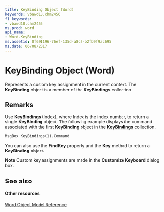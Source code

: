 ```yaml
---
title: KeyBinding Object (Word)
keywords: vbawd10.chm2456
f1_keywords:
- vbawd10.chm2456
ms.prod: word
api_name:
- Word.KeyBinding
ms.assetid: 0f691196-76ef-135d-a8c9-b2fb9f9ac695
ms.date: 06/08/2017
---
```



# KeyBinding Object (Word)

Represents a custom key assignment in the current context. The **KeyBinding** object is a member of the **KeyBindings** collection.


## Remarks

Use **KeyBindings** (Index), where Index is the index number, to return a single **KeyBinding** object. The following example displays the command associated with the first **KeyBinding** object in the **[KeyBindings](keybindings-object-word.md)** collection.


```vb
MsgBox KeyBindings(1).Command
```

You can also use the **FindKey** property and the **Key** method to return a **KeyBinding** object.


 **Note**  Custom key assignments are made in the **Customize Keyboard** dialog box.


## See also


#### Other resources


[Word Object Model Reference](http://msdn.microsoft.com/library/be452561-b436-bb9b-6f94-3faa9a74a6fd%28Office.15%29.aspx)


